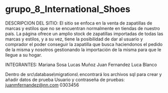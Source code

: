 # grupo_8_International_Shoes

DESCRIPCION DEL SITIO:
El sitio se enfoca en la venta de zapatillas de marcas y estilos que no se encuentran normalmente en tiendas de nuestro país. 
La página ofrece un amplio stock de zapatillas importadas de todas las marcas y estilos, y a su vez, tiene la posibilidad de dar al usuario y comprador el poder conseguir la zapatilla que busca haciendonos el pedido de la misma y nosotros gestionando la importación de la misma para que le llegue a su hogar.

INTEGRANTES:
    Mariana Sosa
    Lucas Muñoz
    Juan Fernandez
    Luca Blanco


Dentro de src\database\migrations\ encontrará los archivos sql para crear y añadir datos de prueba
Usuario y contraseña de pruebas:
juanmfernandez@nn.com
0303456
